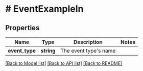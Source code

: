 # # EventExampleIn

## Properties

Name | Type | Description | Notes
------------ | ------------- | ------------- | -------------
**event_type** | **string** | The event type&#39;s name |

[[Back to Model list]](../../README.md#models) [[Back to API list]](../../README.md#endpoints) [[Back to README]](../../README.md)
